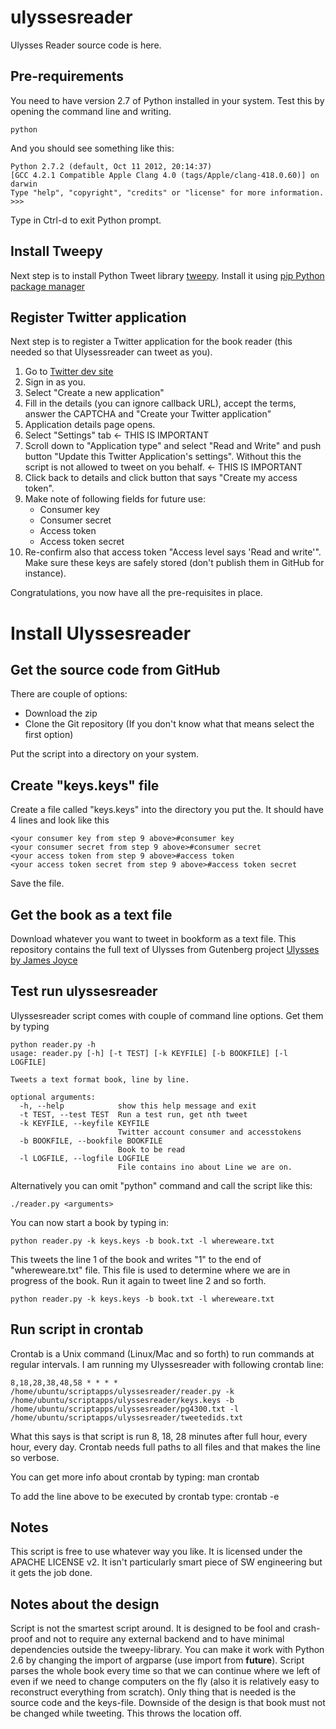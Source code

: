 # ulyssesreader

Ulysses Reader source code is here.

## Pre-requirements

You need to have version 2.7 of Python installed in your system. Test this by opening the command line and writing.

	python

And you should see something like this:

	Python 2.7.2 (default, Oct 11 2012, 20:14:37) 
	[GCC 4.2.1 Compatible Apple Clang 4.0 (tags/Apple/clang-418.0.60)] on darwin
	Type "help", "copyright", "credits" or "license" for more information.
	>>> 

Type in Ctrl-d to exit Python prompt.

## Install Tweepy

Next step is to install Python Tweet library [tweepy](https://github.com/tweepy/tweepy). Install it using [pip Python package manager](https://pypi.python.org/pypi/pip)


## Register Twitter application

Next step is to register a Twitter application for the book reader (this needed so that Ulysessreader can tweet as you). 

1. Go to [Twitter dev site](https://dev.twitter.com/apps)
2. Sign in as you.
3. Select "Create a new application" 
4. Fill in the details (you can ignore callback URL), accept the terms, answer the CAPTCHA and "Create your Twitter application"
5. Application details page opens. 
6. Select "Settings" tab <- THIS IS IMPORTANT
7. Scroll down to "Application type" and select "Read and Write" and push button "Update this Twitter Application's settings". Without this the script is not allowed to tweet on you behalf. <- THIS IS IMPORTANT
8. Click back to details and click button that says "Create my access token". 
9. Make note of following fields for future use:
	* Consumer key
	* Consumer secret
	* Access token
	* Access token secret
10. Re-confirm also that access token "Access level says 'Read and write'". Make sure these keys are safely stored (don't publish them in GitHub for instance).

Congratulations, you now have all the pre-requisites in place.

# Install Ulyssesreader

## Get the source code from GitHub

There are couple of options:
* Download the zip
* Clone the Git repository (If you don't know what that means select the first option)

Put the script into a directory on your system.

## Create "keys.keys" file

Create a file called "keys.keys" into the directory you put the. It should have 4 lines and look like this

	<your consumer key from step 9 above>#consumer key
	<your consumer secret from step 9 above>#consumer secret
	<your access token from step 9 above>#access token
	<your access token secret from step 9 above>#access token secret

Save the file.

## Get the book as a text file

Download whatever you want to tweet in bookform as a text file. This repository contains the full text of Ulysses from Gutenberg project [Ulysses by James Joyce](http://www.gutenberg.org/cache/epub/4300/pg4300.txt)

## Test run ulyssesreader

Ulyssesreader script comes with couple of command line options. Get them by typing 

	python reader.py -h
	usage: reader.py [-h] [-t TEST] [-k KEYFILE] [-b BOOKFILE] [-l LOGFILE]

	Tweets a text format book, line by line.

	optional arguments:
	  -h, --help            show this help message and exit
	  -t TEST, --test TEST  Run a test run, get nth tweet
	  -k KEYFILE, --keyfile KEYFILE
	                        Twitter account consumer and accesstokens
	  -b BOOKFILE, --bookfile BOOKFILE
	                        Book to be read
	  -l LOGFILE, --logfile LOGFILE
	                        File contains ino about Line we are on.

Alternatively you can omit "python" command and call the script like this:

	./reader.py <arguments>

You can now start a book by typing in:

	python reader.py -k keys.keys -b book.txt -l whereweare.txt

This tweets the line 1 of the book and writes "1" to the end of "whereweare.txt" file. This file is used to determine where we are in progress of the book. Run it again to tweet line 2 and so forth. 

	python reader.py -k keys.keys -b book.txt -l whereweare.txt

## Run script in crontab

Crontab is a Unix command (Linux/Mac and so forth) to run commands at regular intervals. I am running my Ulyssesreader with following crontab line:

	8,18,28,38,48,58 * * * * /home/ubuntu/scriptapps/ulyssesreader/reader.py -k /home/ubuntu/scriptapps/ulyssesreader/keys.keys -b /home/ubuntu/scriptapps/ulyssesreader/pg4300.txt -l /home/ubuntu/scriptapps/ulyssesreader/tweetedids.txt

What this says is that script is run 8, 18, 28 minutes after full hour, every hour, every day. Crontab needs full paths to all files and that makes the line so verbose.

You can get more info about crontab by typing:
	man crontab

To add the line above to be executed by crontab type:
	crontab -e

## Notes

This script is free to use whatever way you like. It is licensed under the APACHE LICENSE v2. It isn't particularly smart piece of SW engineering but it gets the job done.

## Notes about the design

Script is not the smartest script around. It is designed to be fool and crash-proof and not to require any external backend and to have minimal dependencies outside the tweepy-library. You can make it work with Python 2.6 by changing the import of argparse (use import from __future__). Script parses the whole book every time so that we can continue where we left of even if we need to change computers on the fly (also it is relatively easy to reconstruct everything from scratch). Only thing that is needed is the source code and the keys-file. Downside of the design is that book must not be changed while tweeting. This throws the location off.


